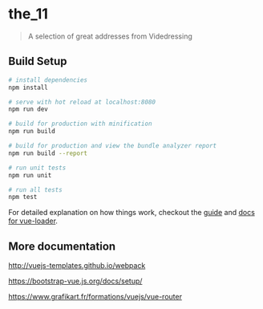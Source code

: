 # the_11

> A selection of great addresses from Videdressing

## Build Setup

``` bash
# install dependencies
npm install

# serve with hot reload at localhost:8080
npm run dev

# build for production with minification
npm run build

# build for production and view the bundle analyzer report
npm run build --report

# run unit tests
npm run unit

# run all tests
npm test
```

For detailed explanation on how things work, checkout the [guide](http://vuejs-templates.github.io/webpack/) and [docs for vue-loader](http://vuejs.github.io/vue-loader).

## More documentation

http://vuejs-templates.github.io/webpack

https://bootstrap-vue.js.org/docs/setup/

https://www.grafikart.fr/formations/vuejs/vue-router